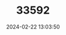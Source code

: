 ---
title: "33592"
category: "Prunus javanica"
draft: false
date: 2024-02-22 13:03:50
languages:
  Indonesian: ["Merlipas"]
---